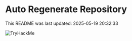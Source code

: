 # Auto Regenerate Repository

This README was last updated: 2025-05-19 20:32:33

 ![TryHackMe](https://tryhackme.com/badge/533634)